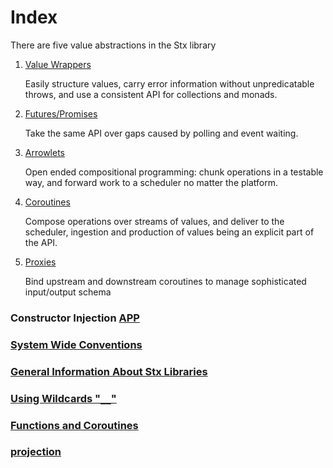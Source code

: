 # Index  

There are five value abstractions in the Stx library

1) [Value Wrappers](value_wrappers.md)
    
    Easily structure values, carry error information without unpredicatable throws, and use a consistent API for collections and monads.

2) [Futures/Promises](futures_promises.md)

    Take the same API over gaps caused by polling and event waiting.

3) [Arrowlets](arrowlets.md)

    Open ended compositional programming: chunk operations in a testable way, and forward work to a scheduler no matter the platform.

4) [Coroutines](coroutines.md)

    Compose operations over streams of values, and deliver to the scheduler, ingestion and production of values being an explicit part of the API.

5) [Proxies](proxies.md)

    Bind upstream and downstream coroutines to manage sophisticated input/output schema


### Constructor Injection [APP](APP.md)  
### [System Wide Conventions](conventions.md)  
### [General Information About Stx Libraries](libraries.md)  
### [Using Wildcards "`__`"](Wildcard.md)  
### [Functions and Coroutines](functions-and-coroutines.md)  
### [projection](projection.md)

